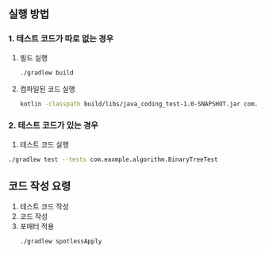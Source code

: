 

## 실행 방법
### 1. 테스트 코드가 따로 없는 경우 
1. 빌드 실행 
	```sh
	./gradlew build
	```
2. 컴파일된 코드 실행
	```sh
	kotlin -classpath build/libs/java_coding_test-1.0-SNAPSHOT.jar com.example.algorithm.BinaryTree
	```

### 2. 테스트 코드가 있는 경우 

1. 테스트 코드 실행 
```sh
./gradlew test --tests com.eaxmple.algorithm.BinaryTreeTest
```

## 코드 작성 요령 
1. 테스트 코드 작성
2. 코드 작성
3. 포매터 적용 
	```sh
	./gradlew spotlessApply
	```